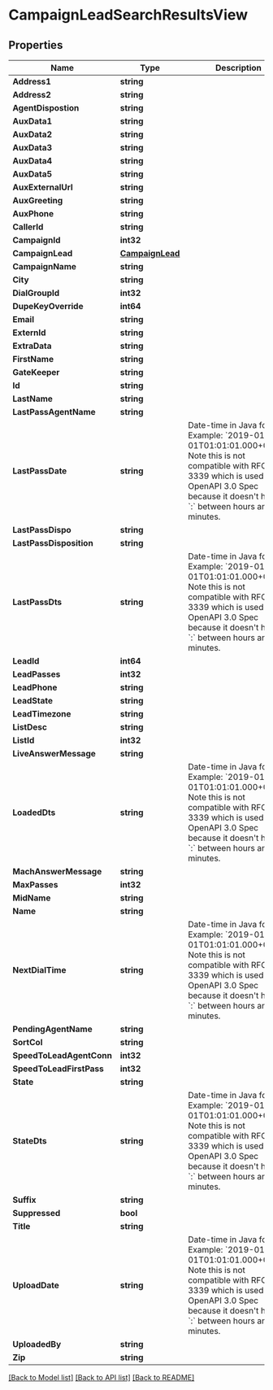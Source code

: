 # CampaignLeadSearchResultsView

## Properties

Name | Type | Description | Notes
------------ | ------------- | ------------- | -------------
**Address1** | **string** |  | [optional] 
**Address2** | **string** |  | [optional] 
**AgentDispostion** | **string** |  | [optional] 
**AuxData1** | **string** |  | [optional] 
**AuxData2** | **string** |  | [optional] 
**AuxData3** | **string** |  | [optional] 
**AuxData4** | **string** |  | [optional] 
**AuxData5** | **string** |  | [optional] 
**AuxExternalUrl** | **string** |  | [optional] 
**AuxGreeting** | **string** |  | [optional] 
**AuxPhone** | **string** |  | [optional] 
**CallerId** | **string** |  | [optional] 
**CampaignId** | **int32** |  | [optional] 
**CampaignLead** | [**CampaignLead**](CampaignLead.md) |  | [optional] 
**CampaignName** | **string** |  | [optional] 
**City** | **string** |  | [optional] 
**DialGroupId** | **int32** |  | [optional] 
**DupeKeyOverride** | **int64** |  | [optional] 
**Email** | **string** |  | [optional] 
**ExternId** | **string** |  | [optional] 
**ExtraData** | **string** |  | [optional] 
**FirstName** | **string** |  | [optional] 
**GateKeeper** | **string** |  | [optional] 
**Id** | **string** |  | [optional] 
**LastName** | **string** |  | [optional] 
**LastPassAgentName** | **string** |  | [optional] 
**LastPassDate** | **string** | Date-time in Java format. Example: &#x60;2019-01-01T01:01:01.000+0000&#x60;. Note this is not compatible with RFC-3339 which is used by OpenAPI 3.0 Spec because it doesn&#39;t have a &#x60;:&#x60; between hours and minutes. | [optional] 
**LastPassDispo** | **string** |  | [optional] 
**LastPassDisposition** | **string** |  | [optional] 
**LastPassDts** | **string** | Date-time in Java format. Example: &#x60;2019-01-01T01:01:01.000+0000&#x60;. Note this is not compatible with RFC-3339 which is used by OpenAPI 3.0 Spec because it doesn&#39;t have a &#x60;:&#x60; between hours and minutes. | [optional] 
**LeadId** | **int64** |  | [optional] 
**LeadPasses** | **int32** |  | [optional] 
**LeadPhone** | **string** |  | [optional] 
**LeadState** | **string** |  | [optional] 
**LeadTimezone** | **string** |  | [optional] 
**ListDesc** | **string** |  | [optional] 
**ListId** | **int32** |  | [optional] 
**LiveAnswerMessage** | **string** |  | [optional] 
**LoadedDts** | **string** | Date-time in Java format. Example: &#x60;2019-01-01T01:01:01.000+0000&#x60;. Note this is not compatible with RFC-3339 which is used by OpenAPI 3.0 Spec because it doesn&#39;t have a &#x60;:&#x60; between hours and minutes. | [optional] 
**MachAnswerMessage** | **string** |  | [optional] 
**MaxPasses** | **int32** |  | [optional] 
**MidName** | **string** |  | [optional] 
**Name** | **string** |  | [optional] 
**NextDialTime** | **string** | Date-time in Java format. Example: &#x60;2019-01-01T01:01:01.000+0000&#x60;. Note this is not compatible with RFC-3339 which is used by OpenAPI 3.0 Spec because it doesn&#39;t have a &#x60;:&#x60; between hours and minutes. | [optional] 
**PendingAgentName** | **string** |  | [optional] 
**SortCol** | **string** |  | [optional] 
**SpeedToLeadAgentConn** | **int32** |  | [optional] 
**SpeedToLeadFirstPass** | **int32** |  | [optional] 
**State** | **string** |  | [optional] 
**StateDts** | **string** | Date-time in Java format. Example: &#x60;2019-01-01T01:01:01.000+0000&#x60;. Note this is not compatible with RFC-3339 which is used by OpenAPI 3.0 Spec because it doesn&#39;t have a &#x60;:&#x60; between hours and minutes. | [optional] 
**Suffix** | **string** |  | [optional] 
**Suppressed** | **bool** |  | [optional] 
**Title** | **string** |  | [optional] 
**UploadDate** | **string** | Date-time in Java format. Example: &#x60;2019-01-01T01:01:01.000+0000&#x60;. Note this is not compatible with RFC-3339 which is used by OpenAPI 3.0 Spec because it doesn&#39;t have a &#x60;:&#x60; between hours and minutes. | [optional] 
**UploadedBy** | **string** |  | [optional] 
**Zip** | **string** |  | [optional] 

[[Back to Model list]](../README.md#documentation-for-models) [[Back to API list]](../README.md#documentation-for-api-endpoints) [[Back to README]](../README.md)


